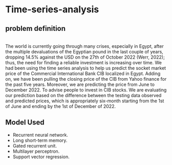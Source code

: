 # Time-series-analysis

## problem definition

<br>
The world is currently going through many crises, especially in Egypt, after the multiple devaluations of the Egyptian pound in the last couple of years, dropping 14.5% against the USD on the 27th of October 2022 (Werr, 2022); thus, the need for finding a reliable investment is increasing over time. We had been using the time series analysis to help us predict the socket market price of the Commercial International Bank CIB localized in Egypt. Adding on, we have been pulling the closing price of the CIB from Yahoo finance for the past five years. Moreover, we are predicting the price from June to December 2022. To advise people to invest in CIB stocks. We are evaluating our prediction based on the difference between the testing data observed and predicted prices, which is appropriately six-month starting from the 1st of June and ending by the 1st of December of 2022.

## Model Used

- Recurrent neural network.
- Long short-term memory.
- Gated recurrent unit.
- Multilayer perceptron.
- Support vector regression.
